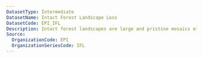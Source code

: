 ```yaml
---
DatasetType: Intermediate
DatasetName: Intact Forest Landscape Loss
DatasetCode: EPI_IFL
Description: Intact forest landscapes are large and pristine mosaics of forests and naturally treeless ecosystems and play a disproportionate role storing carbon
Source:
  OrganizationCode: EPI
  OrganizationSeriesCode: IFL
---
```


